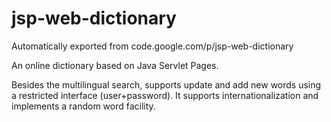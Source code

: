 # jsp-web-dictionary
Automatically exported from code.google.com/p/jsp-web-dictionary

An online dictionary based on Java Servlet Pages.

Besides the multilingual search, supports update and add new words using a
restricted interface (user+password). It supports internationalization and
implements a random word facility.
